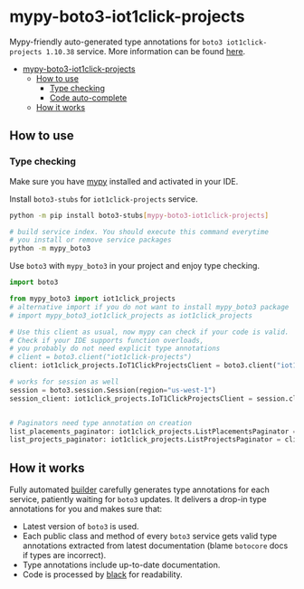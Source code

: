 # mypy-boto3-iot1click-projects

Mypy-friendly auto-generated type annotations for `boto3 iot1click-projects 1.10.38` service.
More information can be found [here](https://github.com/vemel/mypy_boto3).

- [mypy-boto3-iot1click-projects](#mypy-boto3-iot1click-projects)
  - [How to use](#how-to-use)
    - [Type checking](#type-checking)
    - [Code auto-complete](#code-auto-complete)
  - [How it works](#how-it-works)

## How to use

### Type checking

Make sure you have [mypy](https://github.com/python/mypy) installed and activated in your IDE.

Install `boto3-stubs` for `iot1click-projects` service.

```bash
python -m pip install boto3-stubs[mypy-boto3-iot1click-projects]

# build service index. You should execute this command everytime
# you install or remove service packages
python -m mypy_boto3
```

Use `boto3` with `mypy_boto3` in your project and enjoy type checking.

```python
import boto3

from mypy_boto3 import iot1click_projects
# alternative import if you do not want to install mypy_boto3 package
# import mypy_boto3_iot1click_projects as iot1click_projects

# Use this client as usual, now mypy can check if your code is valid.
# Check if your IDE supports function overloads,
# you probably do not need explicit type annotations
# client = boto3.client("iot1click-projects")
client: iot1click_projects.IoT1ClickProjectsClient = boto3.client("iot1click-projects")

# works for session as well
session = boto3.session.Session(region="us-west-1")
session_client: iot1click_projects.IoT1ClickProjectsClient = session.client("iot1click-projects")


# Paginators need type annotation on creation
list_placements_paginator: iot1click_projects.ListPlacementsPaginator = client.get_paginator("list_placements")
list_projects_paginator: iot1click_projects.ListProjectsPaginator = client.get_paginator("list_projects")
```

## How it works

Fully automated [builder](https://github.com/vemel/mypy_boto3) carefully generates
type annotations for each service, patiently waiting for `boto3` updates. It delivers
a drop-in type annotations for you and makes sure that:

- Latest version of `boto3` is used.
- Each public class and method of every `boto3` service gets valid type annotations
  extracted from latest documentation (blame `botocore` docs if types are incorrect).
- Type annotations include up-to-date documentation.
- Code is processed by [black](https://github.com/psf/black) for readability.